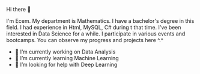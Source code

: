 Hi there 👋

I'm Ecem. My department is Mathematics. I have a bachelor's degree in this field. 
I had experience in Html, MySQL, C# during t that time.
I've been interested in Data Science for a while. I participate in various events and bootcamps.
You can observe my progress and projects here ^.^

- 🔭 I’m currently working on Data Analysis
- 🌱 I’m currently learning Machine Learning
- 🤔 I’m looking for help with Deep Learning
